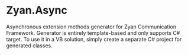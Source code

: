 Zyan.Async
==========

Asynchronous extension methods generator for Zyan Communication Framework.
Generator is entirely template-based and only supports C# target.
To use it in a VB solution, simply create a separate C# project for generated classes.
